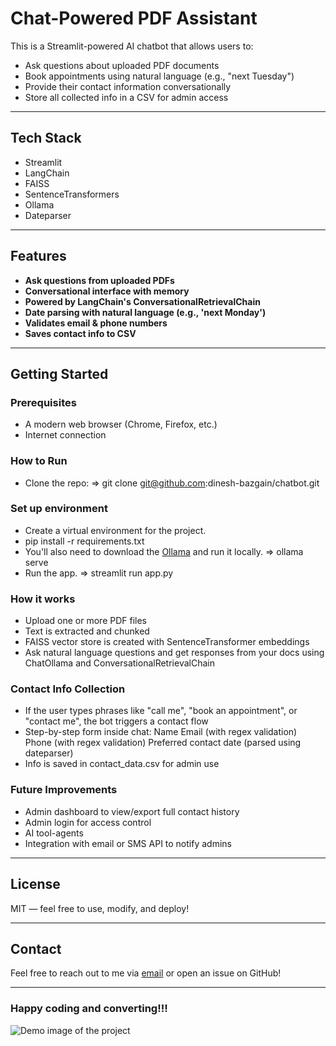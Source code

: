 #  Chat-Powered PDF Assistant

This is a Streamlit-powered AI chatbot that allows users to:
- Ask questions about uploaded PDF documents
- Book appointments using natural language (e.g., "next Tuesday")
- Provide their contact information conversationally
- Store all collected info in a CSV for admin access


---

## Tech Stack

- Streamlit
- LangChain
- FAISS
- SentenceTransformers
- Ollama
- Dateparser

---

## Features

- **Ask questions from uploaded PDFs**
- **Conversational interface with memory**
- **Powered by LangChain's ConversationalRetrievalChain**
- **Date parsing with natural language (e.g., 'next Monday')**
- **Validates email & phone numbers**
- **Saves contact info to CSV**

---

## Getting Started

### Prerequisites

- A modern web browser (Chrome, Firefox, etc.)  
- Internet connection

### How to Run

- Clone the repo: => git clone git@github.com:dinesh-bazgain/chatbot.git

### Set up environment

- Create a virtual environment for the project.
- pip install -r requirements.txt
- You'll also need to download the [Ollama](https://ollama.com/) and run it locally. 
    => ollama serve
- Run the app.
    => streamlit run app.py

### How it works
- Upload one or more PDF files
- Text is extracted and chunked
- FAISS vector store is created with SentenceTransformer embeddings
- Ask natural language questions and get responses from your docs using ChatOllama and ConversationalRetrievalChain

### Contact Info Collection
- If the user types phrases like "call me", "book an appointment", or "contact me", the bot triggers a contact flow
- Step-by-step form inside chat:
    Name
    Email (with regex validation)
    Phone (with regex validation)
    Preferred contact date (parsed using dateparser)
- Info is saved in contact_data.csv for admin use

### Future Improvements
- Admin dashboard to view/export full contact history
- Admin login for access control
- AI tool-agents
- Integration with email or SMS API to notify admins
---

## License

MIT — feel free to use, modify, and deploy!


---

## Contact

Feel free to reach out to me via [email](dinesh.bazgain@gmail.com) or open an issue on GitHub!

---

### Happy coding and converting!!!

![Demo image of the project](assets/images/demo_image.png)
